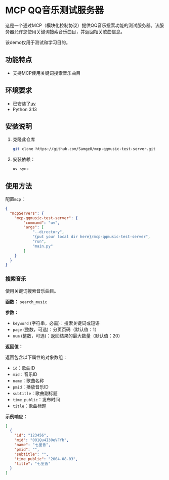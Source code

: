 # MCP QQ音乐测试服务器

这是一个通过MCP（模块化控制协议）提供QQ音乐搜索功能的测试服务器。该服务器允许您使用关键词搜索音乐曲目，并返回相关歌曲信息。

该demo仅用于测试和学习目的。

## 功能特点

- 支持MCP使用关键词搜索音乐曲目

## 环境要求

- 已安装了[uv](https://github.com/astral-sh/uv)
- Python 3.13

## 安装说明

1. 克隆此仓库
    ```bash
    git clone https://github.com/Samge0/mcp-qqmusic-test-server.git
    ```
2. 安装依赖：
   ```bash
   uv sync
   ```

## 使用方法

配置`mcp`：

```json
{
  "mcpServers": {
    "mcp-qqmusic-test-server": {
        "command": "uv",
        "args": [
            "--directory",
            "{put your local dir here}/mcp-qqmusic-test-server",
            "run",
            "main.py"
        ]
    }
  }
}
```

### 搜索音乐

使用关键词搜索音乐曲目。

**函数：** `search_music`

**参数：**

- `keyword` (字符串，必需)：搜索关键词或短语
- `page` (整数，可选)：分页页码（默认值：1）
- `num` (整数，可选)：返回结果的最大数量（默认值：20）

**返回值：**

返回包含以下属性的对象数组：

- `id`：歌曲ID
- `mid`：音乐ID
- `name`：歌曲名称
- `pmid`：播放音乐ID
- `subtitle`：歌曲副标题
- `time_public`：发布时间
- `title`：歌曲标题

**示例响应：**

```json
[
  {
    "id": "123456",
    "mid": "001Qu4I30eVFYb",
    "name": "七里香",
    "pmid": "",
    "subtitle": "",
    "time_public": "2004-08-03",
    "title": "七里香"
  }
]
```